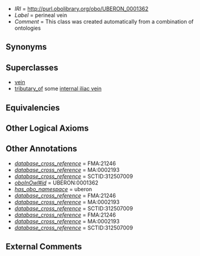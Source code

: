  * *IRI* = http://purl.obolibrary.org/obo/UBERON_0001362
 * *Label* = perineal vein
 * *Comment* = This class was created automatically from a combination of ontologies

## Synonyms


## Superclasses

 * [vein](../../UBERON/38/UBERON_0001638.md)
 * [tributary_of](../../core#tributary/of/core#tributary_of.md) some [internal iliac vein](../../UBERON/17/UBERON_0001317.md)

## Equivalencies


## Other Logical Axioms


## Other Annotations

 * *[database_cross_reference](../../ef/oboInOwl#hasDbXref.md)* = FMA:21246
 * *[database_cross_reference](../../ef/oboInOwl#hasDbXref.md)* = MA:0002193
 * *[database_cross_reference](../../ef/oboInOwl#hasDbXref.md)* = SCTID:312507009
 * *[oboInOwl#id](../../id/oboInOwl#id.md)* = UBERON:0001362
 * *[has_obo_namespace](../../ce/oboInOwl#hasOBONamespace.md)* = uberon
 * *[database_cross_reference](../../ef/oboInOwl#hasDbXref.md)* = FMA:21246
 * *[database_cross_reference](../../ef/oboInOwl#hasDbXref.md)* = MA:0002193
 * *[database_cross_reference](../../ef/oboInOwl#hasDbXref.md)* = SCTID:312507009
 * *[database_cross_reference](../../ef/oboInOwl#hasDbXref.md)* = FMA:21246
 * *[database_cross_reference](../../ef/oboInOwl#hasDbXref.md)* = MA:0002193
 * *[database_cross_reference](../../ef/oboInOwl#hasDbXref.md)* = SCTID:312507009

## External Comments

